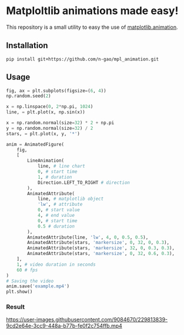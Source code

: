 # Matploltlib animations made easy!

This repository is a small utility to easy the use of [matplotlib.animation](https://matplotlib.org/stable/api/animation_api.html).

## Installation
```
pip install git+https://github.com/n-gao/mpl_animation.git
```


## Usage
```python
fig, ax = plt.subplots(figsize=(6, 4))
np.random.seed(2)

x = np.linspace(0, 2*np.pi, 1024)
line, = plt.plot(x, np.sin(x))

x = np.random.normal(size=32) * 2 + np.pi
y = np.random.normal(size=32) / 2
stars, = plt.plot(x, y, '*')

anim = AnimatedFigure(
    fig,
    [
        LineAnimation(
            line, # line chart
            0, # start time
            1, # duration
            Direction.LEFT_TO_RIGHT # direction
        ),
        AnimatedAttribute(
            line, # matplotlib object
            'lw', # attribute
            0, # start value
            4, # end value
            0, # start time
            0.5 # duration
        ),
        AnimatedAttribute(line, 'lw', 4, 0, 0.5, 0.5),
        AnimatedAttribute(stars, 'markersize', 0, 32, 0, 0.3),
        AnimatedAttribute(stars, 'markersize', 32, 0, 0.3, 0.3),
        AnimatedAttribute(stars, 'markersize', 0, 32, 0.6, 0.3),
    ],
    1, # video duration in seconds
    60 # fps
)
# Saving the video
anim.save('example.mp4')
plt.show()
```

### Result

https://user-images.githubusercontent.com/9084670/229813839-9cd2e64e-3cc9-448a-b77b-fe0f2c754ffb.mp4



